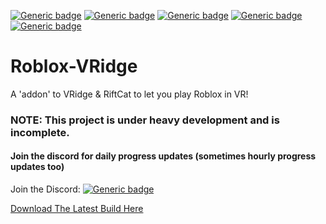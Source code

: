 [![Generic badge](https://img.shields.io/badge/Version-0.4.0-yellow)](https://github.com/FrontlineMist57/Roblox-VRidge/releases)
[![Generic badge](https://img.shields.io/badge/Stability-poor-red)](https://github.com/FrontlineMist57/Roblox-VRidge/tree/master/DesktopApp/RobloxVRidge%20Core)
[![Generic badge](https://img.shields.io/badge/Progress-40%25-orange)](https://github.com/FrontlineMist57/Roblox-VRidge/tree/master/DesktopApp/RobloxVRidge%20Core)
[![Generic badge](https://img.shields.io/badge/Discord-join-brightgreen)](https://discord.gg/ZdmSZJ5)
[![Generic badge](https://img.shields.io/badge/license-MIT-green)](https://github.com/FrontlineMist57/Roblox-VRidge/blob/master/license.txt)


# Roblox-VRidge
A 'addon' to VRidge &amp; RiftCat to let you play Roblox in VR!

### NOTE: This project is under heavy development and is incomplete.
#### Join the discord for daily progress updates (sometimes hourly progress updates too)

Join the Discord: [![Generic badge](https://img.shields.io/badge/Discord-join-brightgreen)](https://discord.gg/ZdmSZJ5)

[Download The Latest Build Here](https://github.com/FrontlineMist57/Roblox-VRidge/releases/download/0.4.0/RobloxVRidge.Core.0.4.0.zip)
